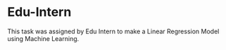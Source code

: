 # Edu-Intern
This task was assigned by Edu Intern to make a Linear Regression Model using Machine Learning.
